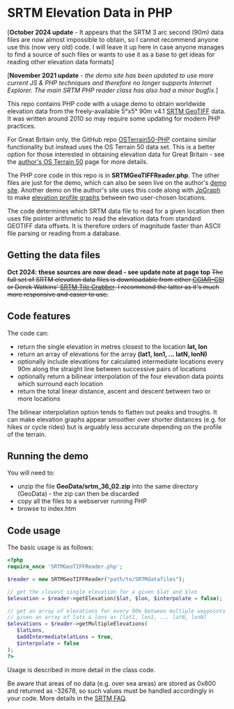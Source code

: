 # SRTM Elevation Data in PHP

[**October 2024 update** - It appears that the SRTM 3 arc second (90m) data files are now almost impossible to obtain, so I cannot recommend anyone use this (now very old) code. I will leave it up here in case anyone manages to find a source of such files or wants to use it as a base to get ideas for reading other elevation data formats]

[**November 2021 update** - *the demo site has been updated to use more current JS & PHP techniques and therefore no longer supports Internet Explorer. The main SRTM PHP reader class has also had a minor bugfix.*]

This repo contains PHP code with a usage demo to obtain worldwide elevation data from the freely-available 5°x5° 90m v4.1 [SRTM GeoTIFF](https://www2.jpl.nasa.gov/srtm/) data. It was written around 2010 so may require some updating for modern PHP practices.

For Great Britain only, the GitHub repo [OSTerrain50-PHP](https://github.com/bobosola/OSTerrain50-PHP) contains similar functionality but instead uses the OS Terrain 50 data set. This is a better option for those interested in obtaining elevation data for Great Britain - see the [author's OS Terrain 50](https://osola.org.uk/osterrain50) page for more details.

The PHP core code in this repo is in  **SRTMGeoTIFFReader.php**. The other files are just for the demo, which can also be seen live on the author's [demo site](https://www.osola.org.uk/PHP-SRTM). Another demo on the author's site uses this code along with [JpGraph](https://jpgraph.net/) to make [elevation profile graphs](https://www.osola.org.uk/srtm/) between two user-chosen locations.

The code determines which SRTM data file to read for a given location then uses file pointer arithmetic to read the elevation data from standard GEOTIFF data offsets. It is therefore orders of magnitude faster than ASCII file parsing or reading from a database.


## Getting the data files
**Oct 2024: these sources are now dead - see update note at page top** ~~The full set of SRTM elevation data files is downloadable from either [CGIAR-CSI](http://srtm.csi.cgiar.org) or Derek Watkins' [SRTM Tile Grabber](http://dwtkns.com/srtm/). I recommend the latter as it's much more responsive and easier to use.~~

## Code features
The code can:

* return the single elevation in metres closest to the location **lat, lon**
* return an array of elevations for the array **(lat1, lon1, ... latN, lonN)**
* optionally include elevations for calculated intermediate locations every 
  90m along the straight line between successive pairs of locations
* optionally return a bilinear interpolation of the four elevation data points which surround each location
* return the total linear distance, ascent and descent between two or more locations

The bilinear interpolation option tends to flatten out peaks and troughs. It can make elevation graphs appear smoother over shorter distances (e.g. for hikes or cycle rides) but is arguably less accurate depending on the profile of the terrain.


## Running the demo
You will need to:
* unzip the file **GeoData/srtm_36_02.zip** into the same directory (GeoData) - the zip can then be discarded
* copy all the files to a webserver running PHP
* browse to index.htm


## Code usage
The basic usage is as follows:
```php
<?php 
require_once 'SRTMGeoTIFFReader.php';

$reader = new SRTMGeoTIFFReader("path/to/SRTMdatafiles");

// get the closest single elevation for a given $lat and $lon
$elevation = $reader->getElevation($lat, $lon, $interpolate = false);

// get an array of elevations for every 90m between multiple waypoints
// given an array of lats & lons as [lat1, lon1, ... latN, lonN]
$elevations = $reader->getMultipleElevations(
   $latLons, 
   $addIntermediatelatLons = true, 
   $interpolate = false
);
?>
```

Usage is described in more detail in the class code. 

Be aware that areas of no data (e.g. over sea areas) are stored as 0x800 and returned as -32678, so such values must be handled accordingly in your code. More details in the [SRTM FAQ](http://srtm.csi.cgiar.org/faq/). 
